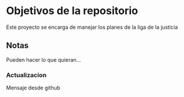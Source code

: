 # Objetivos de la repositorio

Este proyecto se encarga de manejar los planes de la liga de la justicia


## Notas
Pueden hacer lo que quieran...

### Actualizacion
Mensaje desde github
